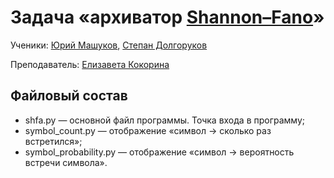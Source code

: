 # Задача «архиватор [Shannon–Fano](https://en.wikipedia.org/wiki/Shannon–Fano_coding)»

Ученики: [Юрий Машуков](https://github.com/mrKakushonok), [Степан Долгоруков](https://github.com/stepan-dolgorukov)

Преподаватель: [Елизавета Кокорина](https://github.com/jmbloodycon)

## Файловый состав
* shfa.py &mdash; основной файл программы. Точка входа в программу;
* symbol_count.py &mdash; отображение &laquo;символ &rarr; сколько раз
встретился&raquo;;
* symbol_probability.py &mdash; отображение &laquo;символ &rarr; вероятность
встречи символа&raquo;.
